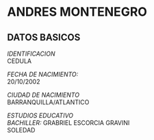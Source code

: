 # **ANDRES MONTENEGRO**



## DATOS BASICOS

*IDENTIFICACION* <br>
CEDULA

*FECHA DE NACIMIENTO:* <br>
20/10/2002 <br>

*CIUDAD  DE NACIMIENTO* <br>
BARRANQUILLA/ATLANTICO

*ESTUDIOS EDUCATIVO* <br>
*BACHILLER:* GRABRIEL ESCORCIA GRAVINI  <br>
SOLEDAD
